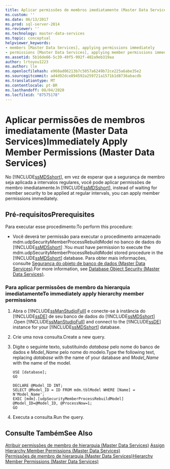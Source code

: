 ```yaml
---
title: Aplicar permissões de membros imediatamente (Master Data Services) | Microsoft Docs
ms.custom: ''
ms.date: 06/13/2017
ms.prod: sql-server-2014
ms.reviewer: ''
ms.technology: master-data-services
ms.topic: conceptual
helpviewer_keywords:
- members [Master Data Services], applying permissions immediately
- permissions [Master Data Services], applying member permissions immediately
ms.assetid: 5b16de66-5c39-49f5-992f-402a9eb319aa
author: lrtoyou1223
ms.author: lle
ms.openlocfilehash: e960ad06213b7c5057a6249b72ce225a6abe35e2
ms.sourcegitcommit: ad4d92dce894592a259721a1571b1d8736abacdb
ms.translationtype: MT
ms.contentlocale: pt-BR
ms.lasthandoff: 08/04/2020
ms.locfileid: "87575178"
---
```

# <a name="immediately-apply-member-permissions-master-data-services"></a><span data-ttu-id="ffab3-102">Aplicar permissões de membros imediatamente (Master Data Services)</span><span class="sxs-lookup"><span data-stu-id="ffab3-102">Immediately Apply Member Permissions (Master Data Services)</span></span>
  <span data-ttu-id="ffab3-103">No [!INCLUDE[ssMDSshort](../includes/ssmdsshort-md.md)], em vez de esperar que a segurança de membro seja aplicada a intervalos regulares, você pode aplicar permissões de membro imediatamente.</span><span class="sxs-lookup"><span data-stu-id="ffab3-103">In [!INCLUDE[ssMDSshort](../includes/ssmdsshort-md.md)], instead of waiting for member security to be applied at regular intervals, you can apply member permissions immediately.</span></span>  
  
## <a name="prerequisites"></a><span data-ttu-id="ffab3-104">Pré-requisitos</span><span class="sxs-lookup"><span data-stu-id="ffab3-104">Prerequisites</span></span>  
 <span data-ttu-id="ffab3-105">Para executar esse procedimento:</span><span class="sxs-lookup"><span data-stu-id="ffab3-105">To perform this procedure:</span></span>  
  
-   <span data-ttu-id="ffab3-106">Você deverá ter permissão para executar o procedimento armazenado mdm.udpSecurityMemberProcessRebuildModel no banco de dados do [!INCLUDE[ssMDSshort](../includes/ssmdsshort-md.md)] .</span><span class="sxs-lookup"><span data-stu-id="ffab3-106">You must have permission to execute the mdm.udpSecurityMemberProcessRebuildModel stored procedure in the [!INCLUDE[ssMDSshort](../includes/ssmdsshort-md.md)] database.</span></span> <span data-ttu-id="ffab3-107">Para obter mais informações, consulte [Segurança do objeto de banco de dados &#40;Master Data Services&#41;](database-object-security-master-data-services.md).</span><span class="sxs-lookup"><span data-stu-id="ffab3-107">For more information, see [Database Object Security &#40;Master Data Services&#41;](database-object-security-master-data-services.md).</span></span>  
  
### <a name="to-immediately-apply-hierarchy-member-permissions"></a><span data-ttu-id="ffab3-108">Para aplicar permissões de membro da hierarquia imediatamente</span><span class="sxs-lookup"><span data-stu-id="ffab3-108">To immediately apply hierarchy member permissions</span></span>  
  
1.  <span data-ttu-id="ffab3-109">Abra o [!INCLUDE[ssManStudioFull](../includes/ssmanstudiofull-md.md)] e conecte-se à instância do [!INCLUDE[ssDE](../includes/ssde-md.md)] de seu banco de dados do [!INCLUDE[ssMDSshort](../includes/ssmdsshort-md.md)] .</span><span class="sxs-lookup"><span data-stu-id="ffab3-109">Open [!INCLUDE[ssManStudioFull](../includes/ssmanstudiofull-md.md)] and connect to the [!INCLUDE[ssDE](../includes/ssde-md.md)] instance for your [!INCLUDE[ssMDSshort](../includes/ssmdsshort-md.md)] database.</span></span>  
  
2.  <span data-ttu-id="ffab3-110">Crie uma nova consulta.</span><span class="sxs-lookup"><span data-stu-id="ffab3-110">Create a new query.</span></span>  
  
3.  <span data-ttu-id="ffab3-111">Digite o seguinte texto, substituindo *database* pelo nome do banco de dados e *Model_Name* pelo nome do modelo.</span><span class="sxs-lookup"><span data-stu-id="ffab3-111">Type the following text, replacing *database* with the name of your database and *Model_Name* with the name of the model.</span></span>  
  
    ```  
    USE [database];  
    GO  
  
    DECLARE @Model_ID INT;  
    SELECT @Model_ID = ID FROM mdm.tblModel WHERE [Name] = N'Model_Name';  
    EXEC [mdm].[udpSecurityMemberProcessRebuildModel] @Model_ID=@Model_ID, @ProcessNow=1;  
    GO  
    ```  
  
4.  <span data-ttu-id="ffab3-112">Executa a consulta.</span><span class="sxs-lookup"><span data-stu-id="ffab3-112">Run the query.</span></span>  
  
## <a name="see-also"></a><span data-ttu-id="ffab3-113">Consulte Também</span><span class="sxs-lookup"><span data-stu-id="ffab3-113">See Also</span></span>  
 <span data-ttu-id="ffab3-114">[Atribuir permissões de membro de hierarquia &#40;Master Data Services&#41;](../../2014/master-data-services/assign-hierarchy-member-permissions-master-data-services.md) </span><span class="sxs-lookup"><span data-stu-id="ffab3-114">[Assign Hierarchy Member Permissions &#40;Master Data Services&#41;](../../2014/master-data-services/assign-hierarchy-member-permissions-master-data-services.md) </span></span>  
 [<span data-ttu-id="ffab3-115">Permissões de membro de hierarquia &#40;Master Data Services&#41;</span><span class="sxs-lookup"><span data-stu-id="ffab3-115">Hierarchy Member Permissions &#40;Master Data Services&#41;</span></span>](../../2014/master-data-services/hierarchy-member-permissions-master-data-services.md)  
  
  
